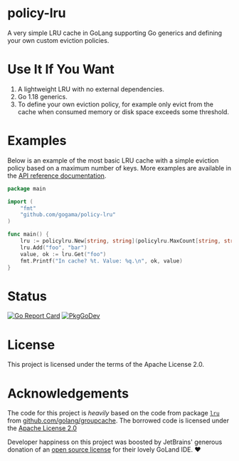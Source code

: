 # policy-lru

A very simple LRU cache in GoLang supporting Go generics and defining
your own custom eviction policies.

Use It If You Want
==================

1. A lightweight LRU with no external dependencies.
2. Go 1.18 generics.
3. To define your own eviction policy, for example only evict from the
   cache when consumed memory or disk space exceeds some threshold.

Examples
========

Below is an example of the most basic LRU cache with a simple eviction
policy based on a maximum number of keys. More examples are available in
the [API reference documentation](https://pkg.go.dev/github.com/gogama/policy-lru).

```go
package main

import (
	"fmt"
	"github.com/gogama/policy-lru"
)

func main() {
	lru := policylru.New[string, string](policylru.MaxCount[string, string](10))
	lru.Add("foo", "bar")
	value, ok := lru.Get("foo")
	fmt.Printf("In cache? %t. Value: %q.\n", ok, value)
}
```

Status
======

[![Go Report Card](https://goreportcard.com/badge/github.com/gogama/policy-lru)](https://goreportcard.com/report/github.com/gogama/policy-lru) [![PkgGoDev](https://pkg.go.dev/badge/github.com/gogama/policy-lru)](https://pkg.go.dev/github.com/gogama/policy-lru)

License
=======

This project is licensed under the terms of the Apache License 2.0.

Acknowledgements
================

The code for this project is *heavily* based on the code from package
[`lru`](https://pkg.go.dev/github.com/golang/groupcache/lru) from
[github.com/golang/groupcache](https://github.com/golang/groupcache).
The borrowed code is licensed under the
[Apache License 2.0](https://github.com/golang/groupcache/blob/master/LICENSE)

Developer happiness on this project was boosted by JetBrains' generous donation
of an [open source license](https://www.jetbrains.com/opensource/) for their
lovely GoLand IDE. ❤